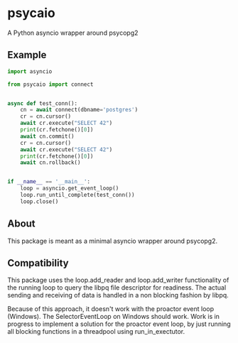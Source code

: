 # psycaio

A Python asyncio wrapper around psycopg2

## Example

```Python
import asyncio

from psycaio import connect


async def test_conn():
    cn = await connect(dbname='postgres')
    cr = cn.cursor()
    await cr.execute("SELECT 42")
    print(cr.fetchone()[0])
    await cn.commit()
    cr = cn.cursor()
    await cr.execute("SELECT 42")
    print(cr.fetchone()[0])
    await cn.rollback()


if __name__ == '__main__':
    loop = asyncio.get_event_loop()
    loop.run_until_complete(test_conn())
    loop.close()

```


## About

This package is meant as a minimal asyncio wrapper around psycopg2.


## Compatibility

This package uses the loop.add_reader and loop.add_writer functionality of the
running loop to query the libpq file descriptor for readiness. The actual
sending and receiving of data is handled in a non blocking fashion by libpq.

Because of this approach, it doesn't work with the proactor event loop
(Windows). The SelectorEventLoop on Windows should work.
Work is in progress to implement a solution for the proactor event loop, by
just running all blocking functions in a threadpool using run_in_exectutor.
